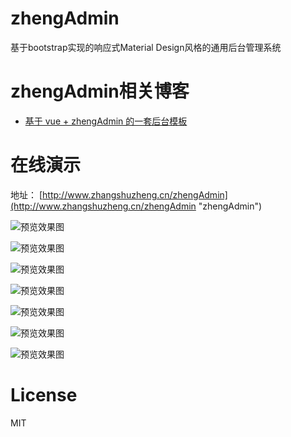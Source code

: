 # zhengAdmin


基于bootstrap实现的响应式Material Design风格的通用后台管理系统

# zhengAdmin相关博客

- [基于 vue + zhengAdmin 的一套后台模板](https://segmentfault.com/a/1190000010552103 "基于 vue + zhengAdmin 的一套后台模板")

# 在线演示

地址： [http://www.zhangshuzheng.cn/zhengAdmin](http://www.zhangshuzheng.cn/zhengAdmin "zhengAdmin")


![预览效果图](src/images/zheng-upms-theme.png)

![预览效果图](src/images/zheng-cms-theme.png)

![预览效果图](src/images/zheng-pay-theme.png)

![预览效果图](src/images/zheng-ucenter-theme.png)

![预览效果图](src/images/zheng-oss-theme.png)

![预览效果图](src/images/zheng-cms-theme-m1.png)

![预览效果图](src/images/zheng-cms-theme-m2.png)

# License
  MIT

